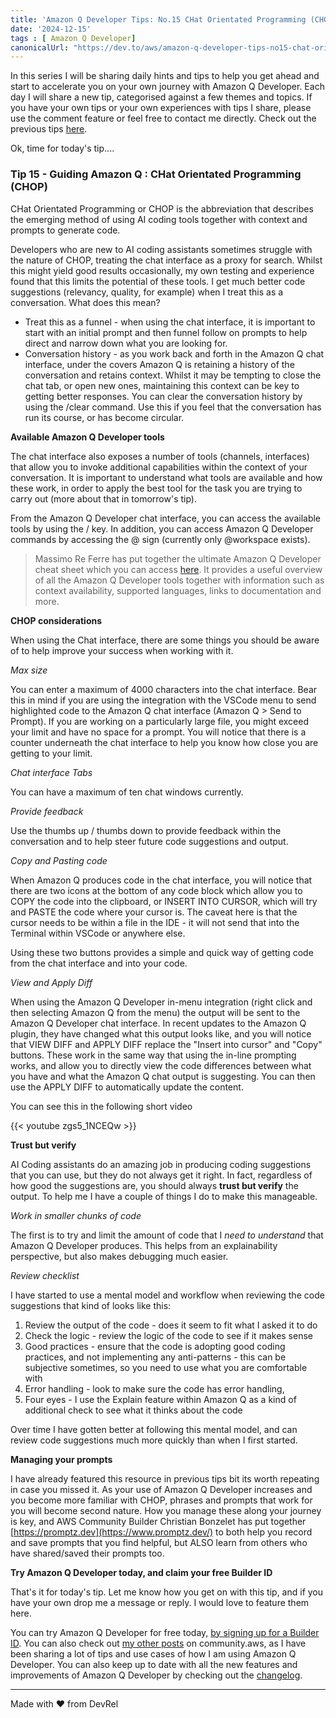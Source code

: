 ```yaml
---
title: 'Amazon Q Developer Tips: No.15 CHat Orientated Programming (CHOP)'
date: '2024-12-15'
tags : [ Amazon Q Developer]
canonicalUrl: "https://dev.to/aws/amazon-q-developer-tips-no15-chat-orientated-programming-chop-4ekg"
---
```


In this series I will be sharing daily hints and tips to help you get ahead and start to accelerate you on your own journey with Amazon Q Developer. Each day I will share a new tip, categorised against a few themes and topics. If you have your own tips or your own experiences with tips I share, please use the comment feature or feel free to contact me directly. Check out the previous tips [here](https://dev.to/aws/amazon-q-developer-tips-no14-navigating-through-your-prompt-history-3mel).

Ok, time for today's tip....

### Tip 15 - Guiding Amazon Q : CHat Orientated Programming (CHOP)

CHat Orientated Programming or CHOP is the abbreviation that describes the emerging method of using AI coding tools together with context and prompts to generate code. 

Developers who are new to AI coding assistants sometimes struggle with the nature of CHOP, treating the chat interface as a proxy for search. Whilst this might yield good results occasionally, my own testing and experience found that this limits the potential of these tools. I get much better code suggestions (relevancy, quality, for example) when I treat this as a conversation. What does this mean?

* Treat this as a funnel - when using the chat interface, it is important to start with an initial prompt and then funnel follow on prompts to help direct and narrow down what you are looking for.
*  Conversation history - as you work back and forth in the Amazon Q chat interface, under the covers Amazon Q is retaining a history of the conversation and retains context. Whilst it may be tempting to close the chat tab, or open new ones, maintaining this context can be key to getting better responses. You can clear the conversation history by using the /clear command. Use this if you feel that the conversation has run its course, or has become circular.


**Available Amazon Q Developer tools**

The chat interface also exposes a number of tools (channels, interfaces) that allow you to invoke additional capabilities within the context of your conversation. It is important to understand what tools are available and how these work, in order to apply the best tool for the task you are trying to carry out (more about that in tomorrow's tip). 

From the Amazon Q Developer chat interface, you can access the available tools by using the / key. In addition, you can access Amazon Q Developer commands by accessing the @ sign (currently only @workspace exists).

> Massimo Re Ferre has put together the ultimate Amazon Q Developer cheat sheet which you can access [here](https://it20.info/misc/html-pages/amazon-q-ide-table.html). It provides a useful overview of all the Amazon Q Developer tools together with information such as context availability, supported languages, links to documentation and more. 

**CHOP considerations**

When using the Chat interface, there are some things you should be aware of to help improve your success when working with it.

*Max size*

You can enter a maximum of 4000 characters into the chat interface. Bear this in mind if you are using the integration with the VSCode menu to send highlighted code to the Amazon Q chat interface (Amazon Q > Send to Prompt). If you are working on a particularly large file, you might exceed your limit and have no space for a prompt. You will notice that there is a counter underneath the chat interface to help you know how close you are getting to your limit.

*Chat interface Tabs*

You can have a maximum of ten chat windows currently.

*Provide feedback*

Use the thumbs up / thumbs down to provide feedback within the conversation and to help steer future code suggestions and output.

*Copy and Pasting code*

When Amazon Q produces code in the chat interface, you will notice that there are two icons at the bottom of any code block which allow you to COPY the code into the clipboard, or INSERT INTO CURSOR, which will try and PASTE the code where your cursor is. The caveat here is that the cursor needs to be within a file in the IDE - it will not send that into the Terminal within VSCode or anywhere else.

Using these two buttons provides a simple and quick way of getting code from the chat interface and into your code.

*View and Apply Diff*

When using the Amazon Q Developer in-menu integration (right click and then selecting Amazon Q from the menu) the output will be sent to the Amazon Q Developer chat interface. In recent updates to the Amazon Q plugin, they have changed what this output looks like, and you will notice that VIEW DIFF and APPLY DIFF replace the "Insert into cursor" and "Copy" buttons. These work in the same way that using the in-line prompting works, and allow you to directly view the code differences between what you have and what the Amazon Q chat output is suggesting. You can then use the APPLY DIFF to automatically update the content.

You can see this in the following short video

{{< youtube zgs5_1NCEQw >}}

**Trust but verify**

AI Coding assistants do an amazing job in producing coding suggestions that you can use, but they do not always get it right. In fact, regardless of how good the suggestions are, you should always **trust but verify** the output. To help me I have a couple of things I do to make this manageable.

*Work in smaller chunks of code*

The first is to try and limit the amount of code that I *need to understand* that Amazon Q Developer produces. This helps from an explainability perspective, but also makes debugging much easier.

*Review checklist*

I have started to use a mental model and workflow when reviewing the code suggestions that kind of looks like this:

1. Review the output of the code - does it seem to fit what I asked it to do
2. Check the logic - review the logic of the code to see if it makes sense
3. Good practices - ensure that the code is adopting good coding practices, and not implementing any anti-patterns - this can be subjective sometimes, so you need to use what you are comfortable with
4. Error handling - look to make sure the code has error handling,
5. Four eyes - I use the Explain feature within Amazon Q as a kind of additional check to see what it thinks about the code

Over time I have gotten better at following this mental model, and can review code suggestions much more quickly than when I first started.

**Managing your prompts**

I have already featured this resource in previous tips bit its worth repeating in case you missed it. As your use of Amazon Q Developer increases and you become more familiar with CHOP, phrases and prompts that work for you will become second nature. How you manage these along your journey is key, and AWS Community Builder Christian Bonzelet has put together [https://promptz.dev](https://www.promptz.dev/) to both help you record and save prompts that you find helpful, but ALSO learn from others who have shared/saved their prompts too.


**Try Amazon Q Developer today, and claim your free Builder ID**

That's it for today's tip. Let me know how you get on with this tip, and if you have your own drop me a message or reply. I would love to feature them here.

You can try Amazon Q Developer for free today, [by signing up for a Builder ID](https://community.aws/builderid?trk=34e0ecce-8101-42c4-840a-fe6170420294&sc_channel=el). You can also check out [my other posts](https://community.aws/@ricsueaws) on community.aws, as I have been sharing a lot of tips and use cases of how I am using Amazon Q Developer. You can also keep up to date with all the new features and improvements of Amazon Q Developer by checking out the [changelog](https://aws-oss.beachgeek.co.uk/40i).


---
Made with ♥ from DevRel
